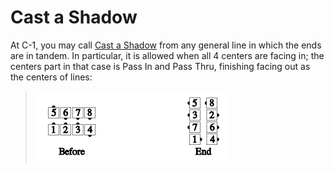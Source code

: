 
# Cast a Shadow

At C-1, you may call [Cast a Shadow](../a1/cast_a_shadow.md) from any general line in which the ends are
in tandem. In particular, it is allowed when all 4 centers are facing in; the centers part in that case
is Pass In and Pass Thru, finishing facing out as the centers of lines:

>
> ![alt](cast_a_shadow.png)
>